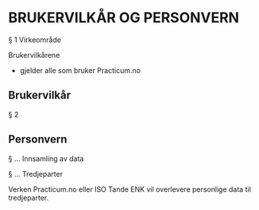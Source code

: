 # BRUKERVILKÅR OG PERSONVERN


§ 1 Virkeområde

Brukervilkårene 

- gjelder alle som bruker Practicum.no


## Brukervilkår

§ 2 


## Personvern

§ ... Innsamling av data



§ ... Tredjeparter

Verken Practicum.no eller ISO Tande ENK vil overlevere personlige data til tredjeparter. 
